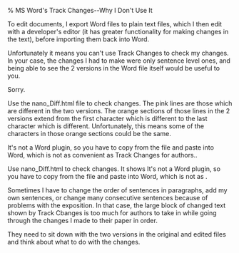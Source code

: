% MS Word's Track Changes--Why I Don't Use It

To edit documents, I export Word files to plain text files, which I then
edit with a developer's editor (it has greater functionality for making
changes in the text), before importing them back into Word.

Unfortunately it means you can't use Track Changes to check my changes.
In your case, the changes I had to make were only sentence level ones,
and being able to see the 2 versions in the Word file itself would be
useful to you.

Sorry.

Use the nano_Diff.html file to check changes. The pink lines are those
which are different in the two versions. The orange sections of those
lines in the 2 versions extend from the first character which is
different to the last character which is different. Unfortunately, this
means some of the characters in those orange sections could be the same.

It's not a Word plugin, so you have to copy from the file and paste into
Word, which is not as convenient as Track Changes for authors..

Use nano_Diff.html to check changes. It shows It's not a Word plugin, so you
have to copy from the file and paste into Word, which is not as .

Sometimes I have to change the order of sentences in paragraphs, add
my own sentences, or change many consecutive sentences because of
problems with the exposition. In that case, the large block of
changed text shown by Track Cbanges is too much for authors to take in
while going through the changes I made to their paper in order.

They need to sit down with the two versions in the original and edited
files and think about what to do with the changes.

